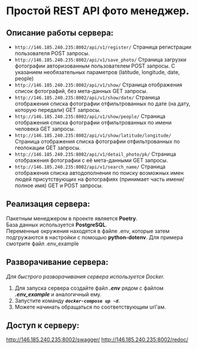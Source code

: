 # Простой REST API фото менеджер.

## Описание работы сервера:


* `http://146.185.240.235:8002/api/v1/register/`
Страница регистрации пользователя POST запросы.
* `http://146.185.240.235:8002/api/v1/save_photo/`
Страница загрузки фотографии авторизованным пользователем POST запросы. С указанием необязательных параметров (latitude,
longitude, date, people) 
* `http://146.185.240.235:8002/api/v1/show/`
Страница отображения список фотографий, без мета-данных GET запросы.
* `http://146.185.240.235:8002/api/v1/show/date/`
Страница отображения списка фотографии отфильтрованных по дате (на дату, которую передали) GET запросы. 
* `http://146.185.240.235:8002/api/v1/show/people/`
Страница отображения списка фотографии отфильтрованных по имени человека GET запросы. 
* `http://146.185.240.235:8002/api/v1/show/latitude/longitude/`
Страница отображения списка фотографии отфильтрованных по геолокации GET запросы. 
* `http://146.185.240.235:8002/api/v1/detail_photo/pk/`
Страница отображения фотографии с её мета-данными GET запросы.
* `http://146.185.240.235:8002/api/v1/search_name/`
Страница отображения списка автодополнения по поиску возможных имен людей присутствующих на фотографиях (принимает часть
имени/полное имя) GET и POST запросы.

## Реализация сервера:

Пакетным менеджером в проекте является **Poetry**. \
База данных используется **PostgreSQL**. \
Переменные окружения находятся в файле .env, которые затем подгружаются в настройки с помощью **python-dotenv**. Для 
примера смотрите файл .env_example


## Разворачивание сервера:

_Для быстрого разворачивания сервера используется Docker._

1. Для запуска сервера создайте файл **_.env_** рядом с файлом **_.env_example_** и аналогичный ему.
2. Запустите команду _**`docker-compose up -d`**_.
3. Можете начинать обращаться по соответствующим url'ам.


## Доступ к серверу:

http://146.185.240.235:8002/swagger/
http://146.185.240.235:8002/redoc/
